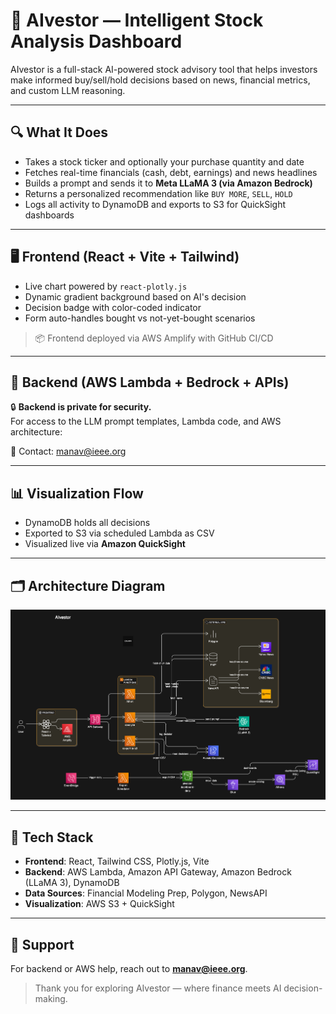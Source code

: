 # 🧠 AIvestor — Intelligent Stock Analysis Dashboard

AIvestor is a full-stack AI-powered stock advisory tool that helps investors make informed buy/sell/hold decisions based on news, financial metrics, and custom LLM reasoning.

---

## 🔍 What It Does

- Takes a stock ticker and optionally your purchase quantity and date
- Fetches real-time financials (cash, debt, earnings) and news headlines
- Builds a prompt and sends it to **Meta LLaMA 3 (via Amazon Bedrock)**
- Returns a personalized recommendation like `BUY MORE`, `SELL`, `HOLD`
- Logs all activity to DynamoDB and exports to S3 for QuickSight dashboards

---

## 🖥️ Frontend (React + Vite + Tailwind)

- Live chart powered by `react-plotly.js`
- Dynamic gradient background based on AI's decision
- Decision badge with color-coded indicator
- Form auto-handles bought vs not-yet-bought scenarios

> 📦 Frontend deployed via AWS Amplify with GitHub CI/CD

---

## 🧠 Backend (AWS Lambda + Bedrock + APIs)

🔒 **Backend is private for security.**  
For access to the LLM prompt templates, Lambda code, and AWS architecture:

📩 Contact: [manav@ieee.org](mailto:manav@ieee.org)


---

## 📊 Visualization Flow

- DynamoDB holds all decisions
- Exported to S3 via scheduled Lambda as CSV
- Visualized live via **Amazon QuickSight**

---

## 🗂️ Architecture Diagram

![AIvestor Architecture](./diagram-export-5-5-2025-8_41_49-PM.png)

---

## 🔧 Tech Stack

- **Frontend**: React, Tailwind CSS, Plotly.js, Vite
- **Backend**: AWS Lambda, Amazon API Gateway, Amazon Bedrock (LLaMA 3), DynamoDB
- **Data Sources**: Financial Modeling Prep, Polygon, NewsAPI
- **Visualization**: AWS S3 + QuickSight

---

## 💬 Support
For backend or AWS help, reach out to **manav@ieee.org**.

> Thank you for exploring AIvestor — where finance meets AI decision-making.
